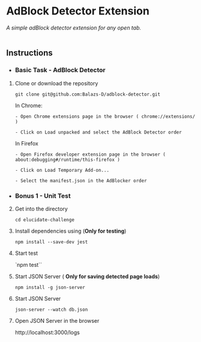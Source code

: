 # AdBlock Detector Extension

_A simple adBlock detector extension for any open tab._
<br></br>

## Instructions

- ### Basic Task - AdBlock Detector

1.  Clone or download the repository

    `git clone git@github.com:Balazs-D/adblock-detector.git`

    In Chrome:

        - Open Chrome extensions page in the browser ( chrome://extensions/ )

        - Click on Load unpacked and select the AdBlock Detector order

    In Firefox

        - Open Firefox developer extension page in the browser ( about:debugging#/runtime/this-firefox )

        - Click on Load Temporary Add-on...

        - Select the manifest.json in the AdBlocker order

- ### Bonus 1 - Unit Test

2.  Get into the directory

    `cd elucidate-challenge`

3.  Install dependencies using (**Only for testing**)

    `npm install --save-dev jest`

4.  Start test

    `npm test``

5.  Start JSON Server ( **Only for saving detected page loads**)

    `npm install -g json-server`

6.  Start JSON Server

    `json-server --watch db.json`

7.  Open JSON Server in the browser

    http://localhost:3000/logs
